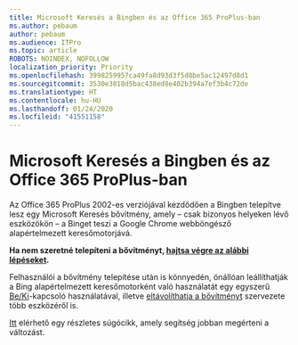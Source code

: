 ```yaml
---
title: Microsoft Keresés a Bingben és az Office 365 ProPlus-ban
ms.author: pebaum
author: pebaum
ms.audience: ITPro
ms.topic: article
ROBOTS: NOINDEX, NOFOLLOW
localization_priority: Priority
ms.openlocfilehash: 3998259957ca49fa8d93d3f5d8be5ac12497d8d1
ms.sourcegitcommit: 3530e3818d5bac438ed8e402b394a7ef3b4c72de
ms.translationtype: HT
ms.contentlocale: hu-HU
ms.lasthandoff: 01/24/2020
ms.locfileid: "41551158"
---
```

# <a name="microsoft-search-in-bing-and-office-365-proplus"></a>Microsoft Keresés a Bingben és az Office 365 ProPlus-ban

Az Office 365 ProPlus 2002-es verziójával kezdődően a Bingben telepítve lesz egy Microsoft Keresés bővítmény, amely – csak bizonyos helyeken lévő eszközökön – a Binget teszi a Google Chrome webböngésző alapértelmezett keresőmotorjává.

**Ha nem szeretné telepíteni a bővítményt, [hajtsa végre az alábbi lépéseket](https://docs.microsoft.com/deployoffice/microsoft-search-bing#how-to-exclude-the-extension-for-microsoft-search-in-bing-from-being-installed).**

Felhasználói a bővítmény telepítése után is könnyedén, önállóan leállíthatják a Bing alapértelmezett keresőmotorként való használatát egy egyszerű [Be/Ki](https://docs.microsoft.com/deployoffice/microsoft-search-bing#change-whether-bing-is-the-default-search-engine-for-google-chrome)-kapcsoló használatával, illetve [eltávolíthatja a bővítményt](https://docs.microsoft.com/deployoffice/microsoft-search-bing#how-to-remove-the-extension-after-its-been-installed) szervezete több eszközéről is.

[Itt](https://docs.microsoft.com/deployoffice/microsoft-search-bing) elérhető egy részletes súgócikk, amely segítség jobban megérteni a változást.